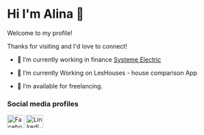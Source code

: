 # Hi I'm Alina 👋
Welcome to my profile! 

Thanks for visiting and I'd love to connect!

- 🔭 I’m currently working in finance <a href="https://systeme.ru/" target="blank">Systeme Electric</a>

- 🌱 I’m currently Working on LesHouses - house comparison App

- 🤝 I’m available for freelancing.

### Social media profiles
<a href="https://www.facebook.com/abutchenko"><img align="center" src="https://cdn.jsdelivr.net/npm/simple-icons@3.0.1/icons/facebook.svg" alt="Facebook profile" height="30" width="40" /></a>
<a href="https://www.linkedin.com/in/alinabutchenko/"><img align="center" src="https://cdn.jsdelivr.net/npm/simple-icons@3.0.1/icons/linkedin.svg" alt="LinkedIn profile" height="30" width="40" /></a>
